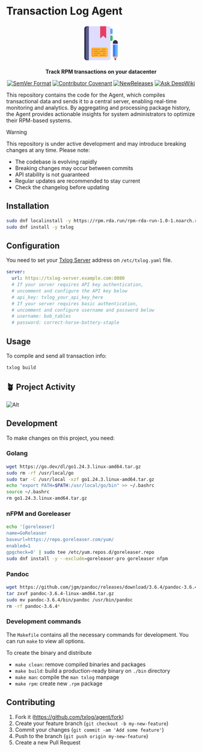 # Transaction Log Agent

<!-- markdownlint-disable MD033 -->
<p align="center">
  <p align="center"><img width="100" height="100" src="https://raw.githubusercontent.com/txlog/.github/refs/heads/main/profile/logbook.png" alt="The Logo"></p>
  <p align="center"><strong>Track RPM transactions on your datacenter</strong></p>
  <p align="center">
    <a href="https://semver.org"><img src="https://img.shields.io/badge/SemVer-2.0.0-22bfda.svg" alt="SemVer Format"></a>
    <a href="https://github.com/txlog/.github/blob/main/profile/CODE_OF_CONDUCT.md"><img src="https://img.shields.io/badge/Contributor%20Covenant-2.1-4baaaa.svg" alt="Contributor Covenant"></a>
    <a href="https://newreleases.io/github/txlog/agent"><img src="https://newreleases.io/badge.svg" alt="NewReleases"></a>
    <a href="https://deepwiki.com/txlog/agent"><img src="https://deepwiki.com/badge.svg" alt="Ask DeepWiki"></a>
  </p>
</p>

This repository contains the code for the Agent, which compiles transactional
data and sends it to a central server, enabling real-time monitoring and
analytics. By aggregating and processing package history, the Agent provides
actionable insights for system administrators to optimize their RPM-based
systems.

> [!WARNING]
> This repository is under active development and may introduce breaking changes at any time. Please note:
>
> - The codebase is evolving rapidly
> - Breaking changes may occur between commits
> - API stability is not guaranteed
> - Regular updates are recommended to stay current
> - Check the changelog before updating

## Installation

```bash
sudo dnf localinstall -y https://rpm.rda.run/rpm-rda-run-1.0-1.noarch.rpm
sudo dnf install -y txlog
```

## Configuration

You need to set your [Txlog Server](https://txlog.rda.run/docs/server) address
on `/etc/txlog.yaml` file.

```yaml
server:
  url: https://txlog-server.example.com:8080
  # If your server requires API key authentication,
  # uncomment and configure the API key below
  # api_key: txlog_your_api_key_here
  # If your server requires basic authentication,
  # uncomment and configure username and password below
  # username: bob_tables
  # password: correct-horse-battery-staple
```

## Usage

To compile and send all transaction info:

```bash
txlog build
```

## 🪴 Project Activity

![Alt](https://repobeats.axiom.co/api/embed/298f7dad0c28ebbcc34d7906ca99ec3c92fd3755.svg "Repobeats analytics image")

## Development

To make changes on this project, you need:

### Golang

```bash
wget https://go.dev/dl/go1.24.3.linux-amd64.tar.gz
sudo rm -rf /usr/local/go
sudo tar -C /usr/local -xzf go1.24.3.linux-amd64.tar.gz
echo "export PATH=$PATH:/usr/local/go/bin" >> ~/.bashrc
source ~/.bashrc
rm go1.24.3.linux-amd64.tar.gz
```

### nFPM and Goreleaser

```bash
echo '[goreleaser]
name=GoReleaser
baseurl=https://repo.goreleaser.com/yum/
enabled=1
gpgcheck=0' | sudo tee /etc/yum.repos.d/goreleaser.repo
sudo dnf install -y --exclude=goreleaser-pro goreleaser nfpm
```

### Pandoc

```bash
wget https://github.com/jgm/pandoc/releases/download/3.6.4/pandoc-3.6.4-linux-amd64.tar.gz
tar zxvf pandoc-3.6.4-linux-amd64.tar.gz
sudo mv pandoc-3.6.4/bin/pandoc /usr/bin/pandoc
rm -rf pandoc-3.6.4*
```

### Development commands

The `Makefile` contains all the necessary commands for development. You can run
`make` to view all options.

To create the binary and distribute

- `make clean`: remove compiled binaries and packages
- `make build`: build a production-ready binary on `./bin` directory
- `make man`: compile the `man txlog` manpage
- `make rpm`: create new `.rpm` package

## Contributing

1. Fork it (<https://github.com/txlog/agent/fork>)
2. Create your feature branch (`git checkout -b my-new-feature`)
3. Commit your changes (`git commit -am 'Add some feature'`)
4. Push to the branch (`git push origin my-new-feature`)
5. Create a new Pull Request
